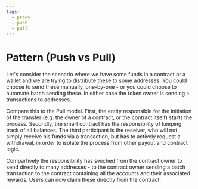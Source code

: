 ```yaml
---
tags:
  - proxy
  - push
  - pull
---
```


# Pattern (Push vs Pull)

Let's consider the scenario where we have some funds in a contract or a wallet and we are trying to distribute these to some addresses. You could choose to send these manually, one-by-one - or you could choose to automate batch sending these. In either case the token owner is sending ```n``` transactions to addresses.

Compare this to the Pull model. First, the entity responsible for the initiation of the transfer (e.g. the owner of a contract, or the contract itself) starts the process. Secondly, the smart contract has the responsibility of keeping track of all balances. The third participant is the receiver, who will not simply receive his funds via a transaction, but has to actively request a withdrawal, in order to isolate the process from other payout and contract logic.

Compartively the responsibility has swiched from the contract owner to send directly to many addresses - to the contract owner sending a batch transaction to the contract containing all the accounts and their associated rewards. Users can now claim these directly from the contract.
